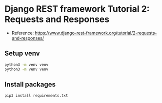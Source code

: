 # Django REST framework Tutorial 2: Requests and Responses

- Reference: https://www.django-rest-framework.org/tutorial/2-requests-and-responses/


## Setup venv

```bash
python3 -m venv venv
python3 -m venv venv
```

## Install packages

```bash
pip3 install requirements.txt
```

